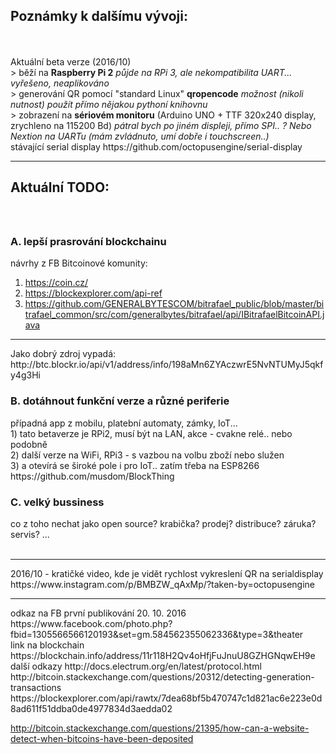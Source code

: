 <h2>Poznámky k dalšímu vývoji:</h2><br />
<br />
Aktuální beta verze (2016/10)<br />
> běží na <b>Raspberry Pi 2</b> <i>půjde na RPi 3, ale nekompatibilita UART... vyřešeno, neaplikováno</i><br />
> generování QR pomocí "standard Linux" <b>qropencode</b> <i>možnost (nikoli nutnost) použít přímo nějakou pythoní knihovnu</i><br />
> zobrazení na <b>sériovém monitoru</b> (Arduino UNO + TTF 320x240 display, zrychleno na 115200 Bd) <i>pátral bych po jiném displeji, přímo SPI.. ? Nebo Nextion  na UARTu (mám zvládnuto, umí dobře i touchscreen..)</i><br />
stávající serial display https://github.com/octopusengine/serial-display
<br />
<hr />
<h2>Aktuální TODO:</h2><br>
<h2></h2>
<h3>A. lepší prasrování blockchainu</h3>

návrhy z FB Bitcoinové komunity:<br>
1) https://coin.cz/ <br>
2) https://blockexplorer.com/api-ref<br>
3) https://github.com/GENERALBYTESCOM/bitrafael_public/blob/master/bitrafael_common/src/com/generalbytes/bitrafael/api/IBitrafaelBitcoinAPI.java<br>
<hr />
Jako dobrý zdroj vypadá: http://btc.blockr.io/api/v1/address/info/198aMn6ZYAczwrE5NvNTUMyJ5qkfy4g3Hi




<h3>B. dotáhnout funkční verze a různé periferie</h3>
případná app z mobilu, platební automaty, zámky, IoT...<br />
1) tato betaverze je RPi2, musí být na LAN, akce - cvakne relé.. nebo podobně<br>
2) další verze na WiFi, RPi3 - s vazbou na volbu zboží nebo služen <br>
3) a otevírá se široké pole i pro IoT.. zatím třeba na ESP8266<br>
https://github.com/musdom/BlockThing


<h3>C. velký bussiness</h3> 
co z toho nechat jako open source? krabička? prodej? distribuce? záruka? servis? ...<br />
<br/>
<hr/>
2016/10 - kratičké video, kde je vidět rychlost vykreslení QR na serialdisplay<br/>
https://www.instagram.com/p/BMBZW_qAxMp/?taken-by=octopusengine



<hr>
odkaz na FB první publikování 20. 10. 2016
https://www.facebook.com/photo.php?fbid=1305566566120193&set=gm.584562355062336&type=3&theater<br>
link na blockchain
https://blockchain.info/address/11r118H2Qv4oHfjFuJnuU8GZHGNqwEH9e<br/>
další odkazy
http://docs.electrum.org/en/latest/protocol.html<br/>
http://bitcoin.stackexchange.com/questions/20312/detecting-generation-transactions<br/>
https://blockexplorer.com/api/rawtx/7dea68bf5b470747c1d821ac6e223e0d8ad611f51ddba0de4977834d3aedda02<br/>

http://bitcoin.stackexchange.com/questions/21395/how-can-a-website-detect-when-bitcoins-have-been-deposited<br/>
<br/>
<br/>
<br/>
<br/>

<script type="text/javascript" src="https://ajax.googleapis.com/ajax/libs/jquery/1.8.0/jquery.min.js"></script>
<script type="text/javascript" src="https://blockchain.info/Resources/js/pay-now-button.js"></script>


